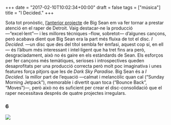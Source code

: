 +++
date = "2017-02-10T10:02:34+00:00"
draft = false
tags = ["música"]
title = "I Decided."
+++
<!-- more -->

Sota tot pronòstic, [l’anterior projecte](http://enricllonch.com/post/112348954629/dark-sky-paradise) de Big Sean em va fer tornar a prestar atenció en el raper de Detroit. Vaig destacar-ne la producció —“excel·lent”— i les millores tècniques –flow, sobretot— d’algunes cançons, però acabava dient que Big Sean era la part més fluixa de tot el disc. *I Decided.* —un disc que des del títol sembla fer èmfasi, aquest cop sí, en ell— és l’àlbum més interessant i intel·ligent que ha tret fins ara però, desgraciadament, això no és gaire en els estàndards de Sean. Els esforços per fer cançons més temàtiques, serioses i introspectives queden desaprofitats per una producció correcta però molt poc imaginativa i unes features força pitjors que les de *Dark Sky Paradise*. Big Sean és a *I Decided.* la millor part de l’equació —calmat i melancòlic quan cal (“Sunday Morning Jetpack”), memorable i divertit quan toca (“Bounce Back”, “Moves”)—, però això no és suficient per crear el disc-consolidació que el raper necessitava després de quatre projectes irregulars. 

### 6

<img id="splashFade" src="https://68.media.tumblr.com/fcb3c0d6f34f3d6be217493397979020/tumblr_ol5lebqnL11u00ofno1_1280.png">